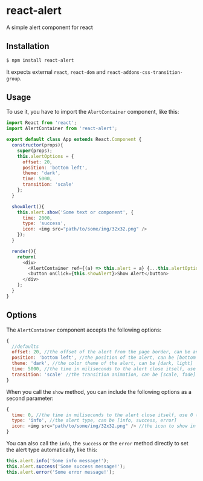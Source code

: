 # react-alert

A simple alert component for react

## Installation

```bash
$ npm install react-alert
```

It expects external `react`, `react-dom` and `react-addons-css-transition-group`.

## Usage

To use it, you have to import the `AlertContainer` component, like this:

```js
import React from 'react';
import AlertContainer from 'react-alert';

export default class App extends React.Component {
  constructor(props){
    super(props);
    this.alertOptions = {
      offset: 20,
      position: 'bottom left',
      theme: 'dark',
      time: 5000,
      transition: 'scale'
    };
  }

  showAlert(){
    this.alert.show('Some text or component', {
      time: 2000,
      type: 'success',
      icon: <img src="path/to/some/img/32x32.png" />
    });
  }

  render(){
    return(
      <div>
        <AlertContainer ref={(a) => this.alert = a} {...this.alertOptions} />
        <button onClick={this.showAlert}>Show Alert</button>
      </div>
    );
  }
}
```

## Options

The `AlertContainer` component accepts the following options:

```js
{
  //defaults
  offset: 20, //the offset of the alert from the page border, can be any number
  position: 'bottom left', //the position of the alert, can be [bottom left, bottom right, top left, top right]
  theme: 'dark', //the color theme of the alert, can be [dark, light]
  time: 5000, //the time in miliseconds to the alert close itself, use 0 to prevent auto close (apply to all alerts)
  transition: 'scale' //the transition animation, can be [scale, fade]
}
```

When you call the `show` method, you can include the following options as a second parameter:

```js
{
  time: 0, //the time in miliseconds to the alert close itself, use 0 to prevent auto close (apply to this alert only)
  type: 'info', //the alert type, can be [info, success, error]
  icon: <img src="path/to/some/img/32x32.png" /> //the icon to show in the alert, if none is given the default of each type will be showed
}
```

You can also call the `info`, the `success` or the `error` method directly to set the alert type automatically, like this:

```js
this.alert.info('Some info message!');
this.alert.success('Some success message!');
this.alert.error('Some error message!');
```